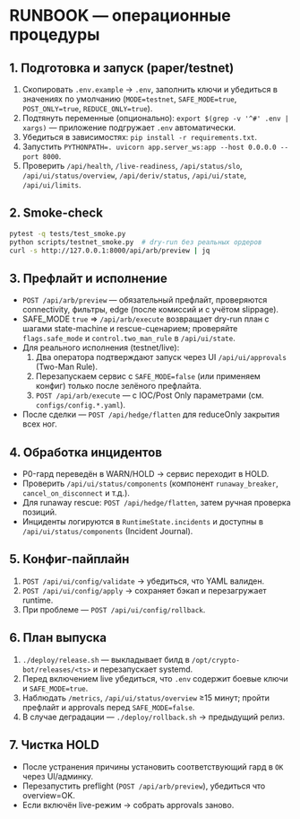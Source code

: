 # RUNBOOK — операционные процедуры

## 1. Подготовка и запуск (paper/testnet)
1. Скопировать `.env.example` → `.env`, заполнить ключи и убедиться в значениях по умолчанию (`MODE=testnet`, `SAFE_MODE=true`, `POST_ONLY=true`, `REDUCE_ONLY=true`).
2. Подтянуть переменные (опционально): `export $(grep -v '^#' .env | xargs)` — приложение подгружает `.env` автоматически.
3. Убедиться в зависимостях: `pip install -r requirements.txt`.
4. Запустить `PYTHONPATH=. uvicorn app.server_ws:app --host 0.0.0.0 --port 8000`.
5. Проверить `/api/health`, `/live-readiness`, `/api/status/slo`, `/api/ui/status/overview`, `/api/deriv/status`, `/api/ui/state`, `/api/ui/limits`.

## 2. Smoke-check
```bash
pytest -q tests/test_smoke.py
python scripts/testnet_smoke.py  # dry-run без реальных ордеров
curl -s http://127.0.0.1:8000/api/arb/preview | jq
```

## 3. Префлайт и исполнение
- `POST /api/arb/preview` — обязательный префлайт, проверяются connectivity, фильтры, edge (после комиссий и с учётом slippage).
- SAFE_MODE `true` ⇒ `/api/arb/execute` возвращает dry-run план с шагами state-machine и rescue-сценарием; проверяйте `flags.safe_mode` и `control.two_man_rule` в `/api/ui/state`.
- Для реального исполнения (testnet/live):
  1. Два оператора подтверждают запуск через UI `/api/ui/approvals` (Two-Man Rule).
  2. Перезапускаем сервис с `SAFE_MODE=false` (или применяем конфиг) только после зелёного префлайта.
  3. `POST /api/arb/execute` — с IOC/Post Only параметрами (см. `configs/config.*.yaml`).
- После сделки — `POST /api/hedge/flatten` для reduceOnly закрытия всех ног.

## 4. Обработка инцидентов
- P0-гард переведён в WARN/HOLD → сервис переходит в HOLD.
- Проверить `/api/ui/status/components` (компонент `runaway_breaker`, `cancel_on_disconnect` и т.д.).
- Для runaway rescue: `POST /api/hedge/flatten`, затем ручная проверка позиций.
- Инциденты логируются в `RuntimeState.incidents` и доступны в `/api/ui/status/components` (Incident Journal).

## 5. Конфиг-пайплайн
1. `POST /api/ui/config/validate` → убедиться, что YAML валиден.
2. `POST /api/ui/config/apply` → сохраняет бэкап и перезагружает runtime.
3. При проблеме — `POST /api/ui/config/rollback`.

## 6. План выпуска
1. `./deploy/release.sh` — выкладывает билд в `/opt/crypto-bot/releases/<ts>` и перезапускает systemd.
2. Перед включением live убедиться, что `.env` содержит боевые ключи и `SAFE_MODE=true`.
3. Наблюдать `/metrics`, `/api/ui/status/overview` ≥15 минут; пройти префлайт и approvals перед `SAFE_MODE=false`.
4. В случае деградации — `./deploy/rollback.sh` → предыдущий релиз.

## 7. Чистка HOLD
- После устранения причины установить соответствующий гард в `OK` через UI/админку.
- Перезапустить preflight (`POST /api/arb/preview`), убедиться что overview=OK.
- Если включён live-режим → собрать approvals заново.
